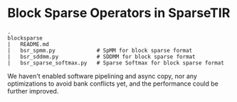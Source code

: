 # Block Sparse Operators in SparseTIR


```
.
blocksparse
|   README.md
|   bsr_spmm.py             # SpMM for block sparse format
|   bsr_sddmm.py            # SDDMM for block sparse format
|   bsr_sparse_softmax.py   # Sparse Softmax for block sparse format
```

We haven't enabled software pipelining and async copy, nor any optimizations to avoid bank conflicts yet, and the performance could be further improved.
